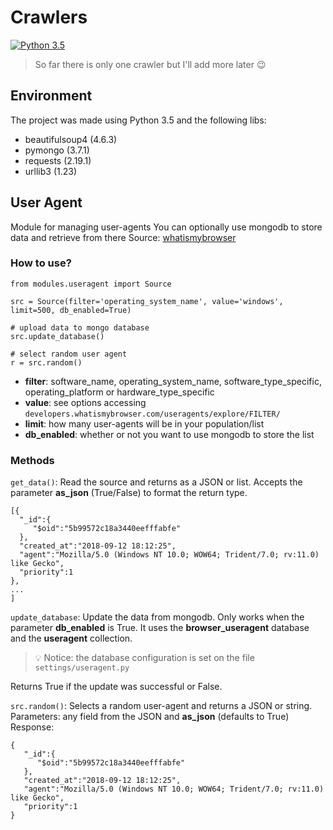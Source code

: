 # Crawlers
[![Python 3.5](https://img.shields.io/badge/python-3.5-blue.svg)](https://www.python.org/downloads/release/python-350/)

> So far there is only one crawler but I'll add more later :wink:

## Environment
The project was made using Python 3.5 and the following libs:
- beautifulsoup4 (4.6.3)
- pymongo (3.7.1)
- requests (2.19.1)
- urllib3 (1.23)


## User Agent
Module for managing user-agents
You can optionally use mongodb to store data and retrieve from there
Source: [whatismybrowser](https://developers.whatismybrowser.com/useragents/explore/)

### How to use?
```
from modules.useragent import Source

src = Source(filter='operating_system_name', value='windows', limit=500, db_enabled=True)

# upload data to mongo database  
src.update_database()  

# select random user agent  
r = src.random()
```
- **filter**: software_name, operating_system_name, software_type_specific, operating_platform or hardware_type_specific
- **value**: see options accessing `developers.whatismybrowser.com/useragents/explore/FILTER/`
- **limit**: how many user-agents will be in your population/list
- **db_enabled**: whether or not you want to use mongodb to store the list 

### Methods
`get_data()`: Read the source and returns as a JSON or list.
Accepts the parameter **as_json** (True/False) to format the return type.
 ```
[{
   "_id":{
      "$oid":"5b99572c18a3440eefffabfe"
   },
   "created_at":"2018-09-12 18:12:25",
   "agent":"Mozilla/5.0 (Windows NT 10.0; WOW64; Trident/7.0; rv:11.0) like Gecko",
   "priority":1
},
...
]
```
`update_database`: Update the data from mongodb. Only works when the parameter **db_enabled** is True. It uses the **browser_useragent** database and the **useragent** collection.
> :bulb: Notice: the database configuration is set on the file `settings/useragent.py`

Returns True if the update was successful or False.

`src.random()`: Selects a random user-agent and returns a JSON or string.
Parameters: any field from the JSON and **as_json** (defaults to True)
Response:
```
{
   "_id":{
      "$oid":"5b99572c18a3440eefffabfe"
   },
   "created_at":"2018-09-12 18:12:25",
   "agent":"Mozilla/5.0 (Windows NT 10.0; WOW64; Trident/7.0; rv:11.0) like Gecko",
   "priority":1
}
```